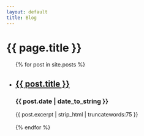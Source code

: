 ```yaml
---
layout: default
title: Blog
---
```


# {{ page.title }}

<ul>
    {% for post in site.posts %}
        <li>
            <h2><a href="{{ post.url }}">{{ post.title }}</a></h2>
            <h3> {{ post.date | date_to_string }} </h3>
            {{ post.excerpt | strip_html | truncatewords:75 }}
        </li>
        <br>
    {% endfor %}
</ul>